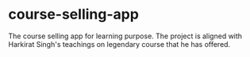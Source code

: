 # course-selling-app
The course selling app for learning purpose. The project is aligned with Harkirat Singh's teachings on legendary course that he has offered.
